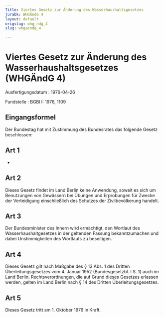 ```yaml
---
Title: Viertes Gesetz zur Änderung des Wasserhaushaltsgesetzes
jurabk: WHGÄndG 4
layout: default
origslug: whg_ndg_4
slug: whgaendg_4

---
```


# Viertes Gesetz zur Änderung des Wasserhaushaltsgesetzes (WHGÄndG 4)

Ausfertigungsdatum
:   1976-04-26

Fundstelle
:   BGBl I: 1976, 1109



## Eingangsformel

Der Bundestag hat mit Zustimmung des Bundesrates das folgende Gesetz beschlossen:


## Art 1

-


## Art 2

Dieses Gesetz findet im Land Berlin keine Anwendung, soweit es sich um Benutzungen von Gewässern bei Übungen und Erprobungen für Zwecke der Verteidigung einschließlich des Schutzes der Zivilbevölkerung handelt.


## Art 3

Der Bundesminister des Innern wird ermächtigt, den Wortlaut des Wasserhaushaltgesetzes in der geltenden Fassung bekanntzumachen und dabei Unstimmigkeiten des Wortlauts zu beseitigen.


## Art 4

Dieses Gesetz gilt nach Maßgabe des § 13 Abs. 1 des Dritten Überleitungsgesetzes vom 4. Januar 1952 (Bundesgesetzbl. I S. 1) auch im Land Berlin. Rechtsverordnungen, die auf Grund dieses Gesetzes erlassen werden, gelten im Land Berlin nach § 14 des Dritten Überleitungsgesetzes.


## Art 5

Dieses Gesetz tritt am 1. Oktober 1976 in Kraft.

